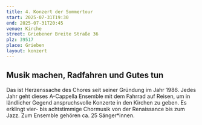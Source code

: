 ```yaml
---
title: 4. Konzert der Sommertour
start: 2025-07-31T19:30
end: 2025-07-31T20:45
venue: Kirche
street: Griebener Breite Straße 36
plz: 39517
place: Grieben
layout: konzert
---
```


## Musik machen, Radfahren und Gutes tun

Das ist Herzenssache des Chores seit seiner Gründung im Jahr 1986. Jedes Jahr geht dieses A-Cappella Ensemble mit dem Fahrrad auf Reisen, um in ländlicher Gegend anspruchsvolle Konzerte in den Kirchen zu geben. Es erklingt vier- bis achtstimmige Chormusik von der Renaissance bis zum Jazz. Zum Ensemble gehören ca. 25 Sänger\*innen.
